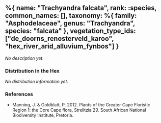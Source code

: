 %{
    name: "Trachyandra falcata",
    rank: :species,
    common_names: [],
    taxonomy: %{
        family: "Asphodelaceae",
        genus: "Trachyandra",
        species: "falcata"
    },
    vegetation_type_ids: ["de_doorns_renosterveld_karoo", "hex_river_arid_alluvium_fynbos"]
}
---

*No description yet.*

<!-- read more -->

### Distribution in the Hex

*No distribution information yet.*

### References

* Manning, J. & Goldblatt, P. 2012. Plants of the Greater Cape Floristic Region 1: the Core Cape flora, Strelitzia 29. South African National Biodiversity Institute, Pretoria.